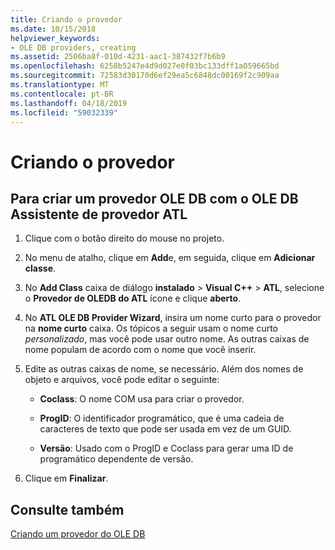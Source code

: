 ```yaml
---
title: Criando o provedor
ms.date: 10/15/2018
helpviewer_keywords:
- OLE DB providers, creating
ms.assetid: 2506ba8f-010d-4231-aac1-387432f7b6b9
ms.openlocfilehash: 6258b5247e4d9d027e0f03bc133dff1a059665bd
ms.sourcegitcommit: 72583d30170d6ef29ea5c6848dc00169f2c909aa
ms.translationtype: MT
ms.contentlocale: pt-BR
ms.lasthandoff: 04/18/2019
ms.locfileid: "59032339"
---
```

# <a name="creating-the-provider"></a>Criando o provedor

## <a name="to-create-an-ole-db-provider-with-the-atl-ole-db-provider-wizard"></a>Para criar um provedor OLE DB com o OLE DB Assistente de provedor ATL

1. Clique com o botão direito do mouse no projeto.

1. No menu de atalho, clique em **Add**e, em seguida, clique em **Adicionar classe**.

1. No **Add Class** caixa de diálogo **instalado** > **Visual C++** > **ATL**, selecione o **Provedor de OLEDB do ATL** ícone e clique **aberto**.

1. No **ATL OLE DB Provider Wizard**, insira um nome curto para o provedor na **nome curto** caixa. Os tópicos a seguir usam o nome curto *personalizado*, mas você pode usar outro nome. As outras caixas de nome populam de acordo com o nome que você inserir.

1. Edite as outras caixas de nome, se necessário. Além dos nomes de objeto e arquivos, você pode editar o seguinte:

   - **Coclass**: O nome COM usa para criar o provedor.

   - **ProgID**: O identificador programático, que é uma cadeia de caracteres de texto que pode ser usada em vez de um GUID.

   - **Versão**: Usado com o ProgID e Coclass para gerar uma ID de programático dependente de versão.

1. Clique em **Finalizar**.

## <a name="see-also"></a>Consulte também

[Criando um provedor do OLE DB](../../data/oledb/creating-an-ole-db-provider.md)
